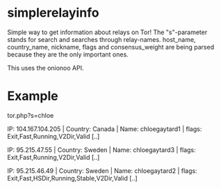 # simplerelayinfo

Simple way to get information about relays on Tor! The "s"-parameter stands for search and searches through relay-names. host_name, country_name, nickname, flags and consensus_weight are being parsed because they are the only important ones. 


This uses the onionoo API.


# Example

tor.php?s=chloe

IP: 104.167.104.205 | Country: Canada | Name: chloegaytard1 | flags: Exit,Fast,Running,V2Dir,Valid [..]

IP: 95.215.47.55 | Country: Sweden | Name: chloegaytard3 | flags: Exit,Fast,Running,V2Dir,Valid [..]

IP: 95.215.46.49 | Country: Sweden | Name: chloegaytard2 | flags: Exit,Fast,HSDir,Running,Stable,V2Dir,Valid [..]
